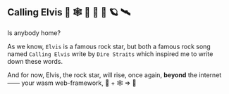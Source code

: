 ## Calling Elvis 🦀 🕸  🎸 📡 🚀 🪐 🛰

Is anybody home?

As we know, `Elvis` is a famous rock star, but both a famous rock song named `Calling Elvis` write by `Dire Straits` which inspired me to write down these words.

And for now, Elvis, the rock star, will rise, once again, **beyond** the internet —— your wasm web-framework, 🦀 + 🕸  => 💖
